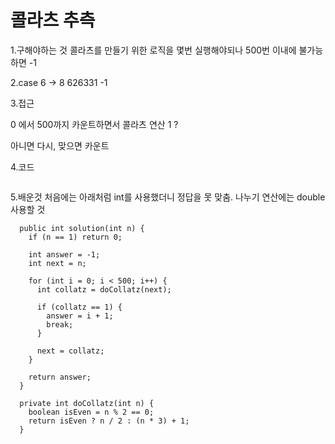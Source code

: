 # 콜라츠 추측

1.구해야하는 것
콜라츠를 만들기 위한 로직을 몇번 실행해야되나
500번 이내에 불가능하면 -1


2.case
6 -> 8
626331 -1

3.접근

0 에서 500까지 카운트하면서
콜라츠 연산 
1 ?

아니면 다시, 맞으면 카운트


4.코드

```java

```

5.배운것
처음에는 아래처럼 int를 사용했더니 정답을 못 맞춤.
나누기 연산에는 double 사용할 것
```
  public int solution(int n) {
    if (n == 1) return 0;

    int answer = -1;
    int next = n;

    for (int i = 0; i < 500; i++) {
      int collatz = doCollatz(next);

      if (collatz == 1) {
        answer = i + 1;
        break;
      }

      next = collatz;
    }

    return answer;
  }

  private int doCollatz(int n) {
    boolean isEven = n % 2 == 0;
    return isEven ? n / 2 : (n * 3) + 1;
  }

```